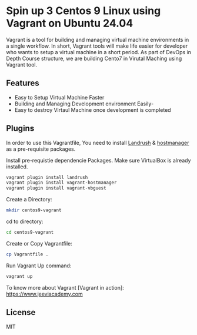# Spin up 3 Centos 9 Linux using Vagrant on Ubuntu 24.04

Vagrant is a tool for building and managing virtual machine environments in a single workflow. In short, Vagrant tools will make life easier for developer who wants to setup a virtual machine in a short period. 
As part of DevOps in Depth Course structure, we are building Cento7 in Virutal Maching using Vagrant tool.



## Features

- Easy to Setup Virtual Machine Faster
- Building and Managing Development environment Easily- 
- Easy to destroy Virtaul Machine once development is completed

## Plugins

In order to use this Vagrantfile, You need to install [Landrush](https://github.com/vagrant-landrush/landrush) & [hostmanager](https://github.com/devopsgroup-io/vagrant-hostmanager) as a pre-requisite packages.

Install pre-requistie dependencie Packages. Make sure VirtualBox is already installed.

```sh
vagrant plugin install landrush
vagrant plugin install vagrant-hostmanager
vagrant plugin install vagrant-vbguest
```

Create a Directory:

```sh
mkdir centos9-vagrant
```

cd to directory:

```sh
cd centos9-vagrant
```

Create or Copy Vagrantfile:

```sh
cp Vagrantfile .
```
Run Vagrant Up command:

```sh
vagrant up
```

To know more about Vagrant
 [Vagrant in action]: <https://www.jeeviacademy.com>

## License

MIT


